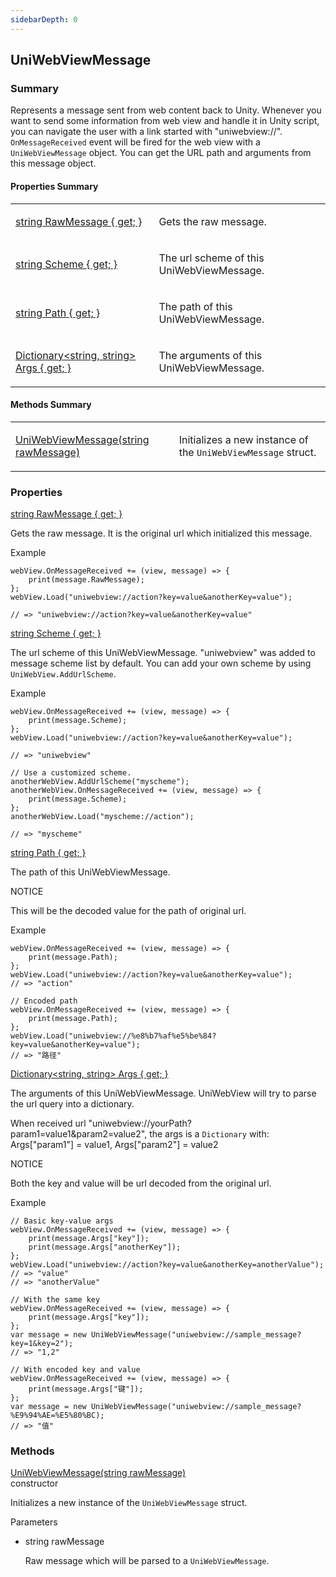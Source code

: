 ```yaml
---
sidebarDepth: 0
---
```


## UniWebViewMessage

### Summary

Represents a message sent from web content back to Unity. Whenever you want to send some information from web view and handle it in Unity script, you can navigate the user with a link started with "uniwebview://". `OnMessageReceived` event will be fired for the web view with a `UniWebViewMessage` object. You can get the URL path and arguments from this message object.

#### Properties Summary

<table>
<tr><td><div class='api-summary-heading'><a href='#rawmessage'><span class='return-type'>string</span> RawMessage { get; }</a></div></td><td><div class='simple-summary'>
<p>Gets the raw message.</p>
</div>
</td></tr><tr><td><div class='api-summary-heading'><a href='#scheme'><span class='return-type'>string</span> Scheme { get; }</a></div></td><td><div class='simple-summary'>
<p>The url scheme of this UniWebViewMessage.</p>
</div>
</td></tr><tr><td><div class='api-summary-heading'><a href='#path'><span class='return-type'>string</span> Path { get; }</a></div></td><td><div class='simple-summary'>
<p>The path of this UniWebViewMessage.</p>
</div>
</td></tr><tr><td><div class='api-summary-heading'><a href='#args'><span class='return-type'>Dictionary&lt;string, string&gt;</span> Args { get; }</a></div></td><td><div class='simple-summary'>
<p>The arguments of this UniWebViewMessage.</p>
</div>
</td></tr></table>

#### Methods Summary

<table>
<tr><td><div class='api-summary-heading'><a href='#uniwebviewmessage'><span class='return-type'></span> UniWebViewMessage(string rawMessage)</a></div></td><td><div class='simple-summary'>
<p>Initializes a new instance of the <code>UniWebViewMessage</code> struct.</p>
</div>
</td></tr></table>

### Properties

<div class='api-box property'>
  <div class="api-anchor" id='rawmessage'></div><div class='api-heading' data-id='rawmessage'><a href='#rawmessage'><span class='return-type'>string</span> RawMessage { get; }</a></div>
  <div class='api-body'>
    <div class='desc'>
      <div class='summary'>
<p>Gets the raw message. It is the original url which initialized this message.</p>
</div>
            <div class='example'>
    <p class='example-title'>Example</p>
<div class="language-csharp extra-class">
<pre class="language-csharp"><code>webView<span class="token punctuation">.</span>OnMessageReceived <span class="token operator">+</span><span class="token operator">=</span> <span class="token punctuation">(</span>view<span class="token punctuation">,</span> message<span class="token punctuation">)</span> <span class="token operator">=</span><span class="token operator">></span> <span class="token punctuation">{</span>
    <span class="token function">print</span><span class="token punctuation">(</span>message<span class="token punctuation">.</span>RawMessage<span class="token punctuation">)</span><span class="token punctuation">;</span>
<span class="token punctuation">}</span><span class="token punctuation">;</span>
webView<span class="token punctuation">.</span><span class="token function">Load</span><span class="token punctuation">(</span><span class="token string">"uniwebview://action?key=value&amp;anotherKey=value"</span><span class="token punctuation">)</span><span class="token punctuation">;</span>
<span />
<span class="token comment" spellcheck="true">// => "uniwebview://action?key=value&amp;anotherKey=value"</span>
</code></pre>
</div>
</div>
    </div>
  </div>
</div>
<div class='api-box property'>
  <div class="api-anchor" id='scheme'></div><div class='api-heading' data-id='scheme'><a href='#scheme'><span class='return-type'>string</span> Scheme { get; }</a></div>
  <div class='api-body'>
    <div class='desc'>
      <div class='summary'>
<p>The url scheme of this UniWebViewMessage. &quot;uniwebview&quot; was added to message scheme list
by default. You can add your own scheme by using <code>UniWebView.AddUrlScheme</code>.</p>
</div>
            <div class='example'>
    <p class='example-title'>Example</p>
<div class="language-csharp extra-class">
<pre class="language-csharp"><code>webView<span class="token punctuation">.</span>OnMessageReceived <span class="token operator">+</span><span class="token operator">=</span> <span class="token punctuation">(</span>view<span class="token punctuation">,</span> message<span class="token punctuation">)</span> <span class="token operator">=</span><span class="token operator">></span> <span class="token punctuation">{</span>
    <span class="token function">print</span><span class="token punctuation">(</span>message<span class="token punctuation">.</span>Scheme<span class="token punctuation">)</span><span class="token punctuation">;</span>
<span class="token punctuation">}</span><span class="token punctuation">;</span>
webView<span class="token punctuation">.</span><span class="token function">Load</span><span class="token punctuation">(</span><span class="token string">"uniwebview://action?key=value&amp;anotherKey=value"</span><span class="token punctuation">)</span><span class="token punctuation">;</span>
<span />
<span class="token comment" spellcheck="true">// => "uniwebview"</span>
<span />
<span class="token comment" spellcheck="true">// Use a customized scheme.</span>
anotherWebView<span class="token punctuation">.</span><span class="token function">AddUrlScheme</span><span class="token punctuation">(</span><span class="token string">"myscheme"</span><span class="token punctuation">)</span><span class="token punctuation">;</span>
anotherWebView<span class="token punctuation">.</span>OnMessageReceived <span class="token operator">+</span><span class="token operator">=</span> <span class="token punctuation">(</span>view<span class="token punctuation">,</span> message<span class="token punctuation">)</span> <span class="token operator">=</span><span class="token operator">></span> <span class="token punctuation">{</span>
    <span class="token function">print</span><span class="token punctuation">(</span>message<span class="token punctuation">.</span>Scheme<span class="token punctuation">)</span><span class="token punctuation">;</span>
<span class="token punctuation">}</span><span class="token punctuation">;</span>
anotherWebView<span class="token punctuation">.</span><span class="token function">Load</span><span class="token punctuation">(</span><span class="token string">"myscheme://action"</span><span class="token punctuation">)</span><span class="token punctuation">;</span>
<span />
<span class="token comment" spellcheck="true">// => "myscheme"</span>
</code></pre>
</div>
</div>
    </div>
  </div>
</div>
<div class='api-box property'>
  <div class="api-anchor" id='path'></div><div class='api-heading' data-id='path'><a href='#path'><span class='return-type'>string</span> Path { get; }</a></div>
  <div class='api-body'>
    <div class='desc'>
      <div class='summary'>
<p>The path of this UniWebViewMessage.</p>
</div>
      <div class='warning custom-block'>
  <p class="custom-block-title">NOTICE</p>
  <p>
        This will be the decoded value for the path of original url.
  </p>
</div>
      <div class='example'>
    <p class='example-title'>Example</p>
<div class="language-csharp extra-class">
<pre class="language-csharp"><code>webView<span class="token punctuation">.</span>OnMessageReceived <span class="token operator">+</span><span class="token operator">=</span> <span class="token punctuation">(</span>view<span class="token punctuation">,</span> message<span class="token punctuation">)</span> <span class="token operator">=</span><span class="token operator">></span> <span class="token punctuation">{</span>
    <span class="token function">print</span><span class="token punctuation">(</span>message<span class="token punctuation">.</span>Path<span class="token punctuation">)</span><span class="token punctuation">;</span>
<span class="token punctuation">}</span><span class="token punctuation">;</span>
webView<span class="token punctuation">.</span><span class="token function">Load</span><span class="token punctuation">(</span><span class="token string">"uniwebview://action?key=value&amp;anotherKey=value"</span><span class="token punctuation">)</span><span class="token punctuation">;</span>
<span class="token comment" spellcheck="true">// => "action"</span>
<span />
<span class="token comment" spellcheck="true">// Encoded path</span>
webView<span class="token punctuation">.</span>OnMessageReceived <span class="token operator">+</span><span class="token operator">=</span> <span class="token punctuation">(</span>view<span class="token punctuation">,</span> message<span class="token punctuation">)</span> <span class="token operator">=</span><span class="token operator">></span> <span class="token punctuation">{</span>
    <span class="token function">print</span><span class="token punctuation">(</span>message<span class="token punctuation">.</span>Path<span class="token punctuation">)</span><span class="token punctuation">;</span>
<span class="token punctuation">}</span><span class="token punctuation">;</span>
webView<span class="token punctuation">.</span><span class="token function">Load</span><span class="token punctuation">(</span><span class="token string">"uniwebview://%e8%b7%af%e5%be%84?key=value&amp;anotherKey=value"</span><span class="token punctuation">)</span><span class="token punctuation">;</span>
<span class="token comment" spellcheck="true">// => "路径"</span>
</code></pre>
</div>
</div>
    </div>
  </div>
</div>
<div class='api-box property'>
  <div class="api-anchor" id='args'></div><div class='api-heading' data-id='args'><a href='#args'><span class='return-type'>Dictionary&lt;string, string&gt;</span> Args { get; }</a></div>
  <div class='api-body'>
    <div class='desc'>
      <div class='summary'>
<p>The arguments of this UniWebViewMessage. UniWebView will try to parse the url query into 
a dictionary. </p>
<p>When received url &quot;uniwebview://yourPath?param1=value1&amp;param2=value2&quot;, 
the args is a <code>Dictionary</code> with: Args[&quot;param1&quot;] = value1, Args[&quot;param2&quot;] = value2</p>
</div>
      <div class='warning custom-block'>
  <p class="custom-block-title">NOTICE</p>
  <p>
        Both the key and value will be url decoded from the original url.
  </p>
</div>
      <div class='example'>
    <p class='example-title'>Example</p>
<div class="language-csharp extra-class">
<pre class="language-csharp"><code><span class="token comment" spellcheck="true">// Basic key-value args</span>
webView<span class="token punctuation">.</span>OnMessageReceived <span class="token operator">+</span><span class="token operator">=</span> <span class="token punctuation">(</span>view<span class="token punctuation">,</span> message<span class="token punctuation">)</span> <span class="token operator">=</span><span class="token operator">></span> <span class="token punctuation">{</span>
    <span class="token function">print</span><span class="token punctuation">(</span>message<span class="token punctuation">.</span>Args<span class="token punctuation">[</span><span class="token string">"key"</span><span class="token punctuation">]</span><span class="token punctuation">)</span><span class="token punctuation">;</span>
    <span class="token function">print</span><span class="token punctuation">(</span>message<span class="token punctuation">.</span>Args<span class="token punctuation">[</span><span class="token string">"anotherKey"</span><span class="token punctuation">]</span><span class="token punctuation">)</span><span class="token punctuation">;</span>
<span class="token punctuation">}</span><span class="token punctuation">;</span>
webView<span class="token punctuation">.</span><span class="token function">Load</span><span class="token punctuation">(</span><span class="token string">"uniwebview://action?key=value&amp;anotherKey=anotherValue"</span><span class="token punctuation">)</span><span class="token punctuation">;</span>
<span class="token comment" spellcheck="true">// => "value"</span>
<span class="token comment" spellcheck="true">// => "anotherValue"</span>
<span />
<span class="token comment" spellcheck="true">// With the same key</span>
webView<span class="token punctuation">.</span>OnMessageReceived <span class="token operator">+</span><span class="token operator">=</span> <span class="token punctuation">(</span>view<span class="token punctuation">,</span> message<span class="token punctuation">)</span> <span class="token operator">=</span><span class="token operator">></span> <span class="token punctuation">{</span>
    <span class="token function">print</span><span class="token punctuation">(</span>message<span class="token punctuation">.</span>Args<span class="token punctuation">[</span><span class="token string">"key"</span><span class="token punctuation">]</span><span class="token punctuation">)</span><span class="token punctuation">;</span>
<span class="token punctuation">}</span><span class="token punctuation">;</span>
<span class="token keyword">var</span> message <span class="token operator">=</span> <span class="token keyword">new</span> <span class="token class-name">UniWebViewMessage</span><span class="token punctuation">(</span><span class="token string">"uniwebview://sample_message?key=1&amp;key=2"</span><span class="token punctuation">)</span><span class="token punctuation">;</span>
<span class="token comment" spellcheck="true">// => "1,2"</span>
<span />
<span class="token comment" spellcheck="true">// With encoded key and value</span>
webView<span class="token punctuation">.</span>OnMessageReceived <span class="token operator">+</span><span class="token operator">=</span> <span class="token punctuation">(</span>view<span class="token punctuation">,</span> message<span class="token punctuation">)</span> <span class="token operator">=</span><span class="token operator">></span> <span class="token punctuation">{</span>
    <span class="token function">print</span><span class="token punctuation">(</span>message<span class="token punctuation">.</span>Args<span class="token punctuation">[</span><span class="token string">"键"</span><span class="token punctuation">]</span><span class="token punctuation">)</span><span class="token punctuation">;</span>
<span class="token punctuation">}</span><span class="token punctuation">;</span>
<span class="token keyword">var</span> message <span class="token operator">=</span> <span class="token keyword">new</span> <span class="token class-name">UniWebViewMessage</span><span class="token punctuation">(</span>"uniwebview<span class="token punctuation">:</span><span class="token operator">/</span><span class="token operator">/</span>sample_message<span class="token operator">?</span><span class="token operator">%</span>E9<span class="token operator">%</span><span class="token number">94</span><span class="token operator">%</span>AE<span class="token operator">=</span><span class="token operator">%</span>E5<span class="token operator">%</span><span class="token number">80</span><span class="token operator">%</span>BC<span class="token punctuation">)</span><span class="token punctuation">;</span>
<span class="token comment" spellcheck="true">// => "值"</span>
</code></pre>
</div>
</div>
    </div>
  </div>
</div>

### Methods

<div class='api-box method'>
  <div class="api-anchor" id='uniwebviewmessage'></div><div class='api-heading' data-id='uniwebviewmessage'><a href='#uniwebviewmessage'><span class='return-type'></span> UniWebViewMessage(string rawMessage)</a><div class='api-badge api-badge-blue'>constructor</div></div>
  <div class='api-body'>
    <div class='desc'>
      <div class='summary'>
<p>Initializes a new instance of the <code>UniWebViewMessage</code> struct.</p>
</div>
            <div class='parameters'>
<div class='section-title'>Parameters</div>
<div class='parameter-item-list'><ul>
  <li>
    <div class='parameter-item'><span class='parameter-item-type'>string</span> <span class='parameter-item-name'>rawMessage</span></div>
    <div class='parameter-item-desc'><p>Raw message which will be parsed to a <code>UniWebViewMessage</code>.</p>
</div>
  </li>
</ul></div>
</div>
                </div>
  </div>
</div>

